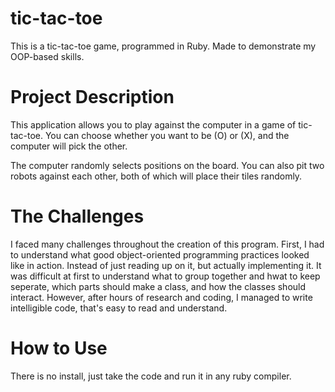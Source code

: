 # tic-tac-toe
This is a tic-tac-toe game, programmed in Ruby. Made to demonstrate my OOP-based skills.

# Project Description
This application allows you to play against the computer in a game of tic-tac-toe. You can choose whether you want to be (O) or (X), and the computer will pick the other.

The computer randomly selects positions on the board. You can also pit two robots against each other, both of which will place their tiles randomly.

# The Challenges
I faced many challenges throughout the creation of this program. First, I had to understand what good object-oriented programming practices looked like in action. Instead of just reading up on it, but actually implementing it. It was difficult at first to understand what to group together and hwat to keep seperate, which parts should make a class, and how the classes should interact. However, after hours of research and coding, I managed to write intelligible code, that's easy to read and understand. 

# How to Use
There is no install, just take the code and run it in any ruby compiler.